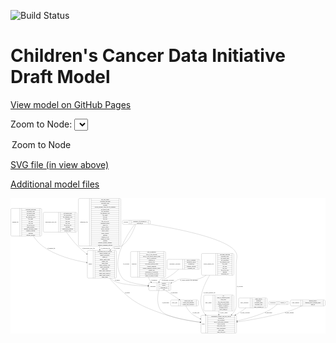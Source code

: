 <link rel='stylesheet' href="assets/style.css">
<link rel='stylesheet' href="https://unpkg.com/leaflet@1.5.1/dist/leaflet.css" integrity="sha512-xwE/Az9zrjBIphAcBb3F6JVqxf46+CDLwfLMHloNu6KEQCAWi6HcDUbeOfBIptF7tcCzusKFjFw2yuvEpDL9wQ==" crossorigin="">
<script type="text/javascript" src="https://code.jquery.com/jquery-3.2.1.min.js"></script>
<script type="text/javascript"  src="https://unpkg.com/leaflet@1.5.1/dist/leaflet.js"></script>
<script type="text/javascript" src="assets/actions.js"></script>

![Build Status](https://github.com/CBIIT/ccdi-model/actions/workflows/model-test-and-deploy.yml/badge.svg)

# Children's Cancer Data Initiative Draft Model

[View model on GitHub Pages](https://cbiit.github.io/ccdi-model/)



Zoom to Node: <select id="node_select">
  <option value="">Zoom to Node</option>
</select>
<div id="model"></div>

<p>
<a href="./model-desc/ccdi-model.svg">SVG file (in view above)</a>
<p>
<a href="./model-desc">Additional model files</a>
<div id='graph' style='display:off;'>
<svg width="3662pt" height="1574pt"
 viewBox="0.00 0.00 3661.50 1574.00" xmlns="http://www.w3.org/2000/svg" xmlns:xlink="http://www.w3.org/1999/xlink">
<g id="graph0" class="graph" transform="scale(1 1) rotate(0) translate(4 1570)">
<title>Perl</title>
<polygon fill="#ffffff" stroke="transparent" points="-4,4 -4,-1570 3657.5,-1570 3657.5,4 -4,4"/>
<!-- methylation_array_file -->
<g id="node1" class="node">
<title>methylation_array_file</title>
<path fill="none" stroke="#000000" d="M388.5,-1174.5C388.5,-1174.5 755.5,-1174.5 755.5,-1174.5 761.5,-1174.5 767.5,-1180.5 767.5,-1186.5 767.5,-1186.5 767.5,-1392.5 767.5,-1392.5 767.5,-1398.5 761.5,-1404.5 755.5,-1404.5 755.5,-1404.5 388.5,-1404.5 388.5,-1404.5 382.5,-1404.5 376.5,-1398.5 376.5,-1392.5 376.5,-1392.5 376.5,-1186.5 376.5,-1186.5 376.5,-1180.5 382.5,-1174.5 388.5,-1174.5"/>
<text text-anchor="middle" x="465.5" y="-1285.8" font-family="Times,serif" font-size="14.00" fill="#000000">methylation_array_file</text>
<polyline fill="none" stroke="#000000" points="554.5,-1174.5 554.5,-1404.5 "/>
<text text-anchor="middle" x="565" y="-1285.8" font-family="Times,serif" font-size="14.00" fill="#000000"> </text>
<polyline fill="none" stroke="#000000" points="575.5,-1174.5 575.5,-1404.5 "/>
<text text-anchor="middle" x="661" y="-1389.3" font-family="Times,serif" font-size="14.00" fill="#000000">dcf_indexd_guid</text>
<polyline fill="none" stroke="#000000" points="575.5,-1381.5 746.5,-1381.5 "/>
<text text-anchor="middle" x="661" y="-1366.3" font-family="Times,serif" font-size="14.00" fill="#000000">file_description</text>
<polyline fill="none" stroke="#000000" points="575.5,-1358.5 746.5,-1358.5 "/>
<text text-anchor="middle" x="661" y="-1343.3" font-family="Times,serif" font-size="14.00" fill="#000000">file_mapping_level</text>
<polyline fill="none" stroke="#000000" points="575.5,-1335.5 746.5,-1335.5 "/>
<text text-anchor="middle" x="661" y="-1320.3" font-family="Times,serif" font-size="14.00" fill="#000000">file_name</text>
<polyline fill="none" stroke="#000000" points="575.5,-1312.5 746.5,-1312.5 "/>
<text text-anchor="middle" x="661" y="-1297.3" font-family="Times,serif" font-size="14.00" fill="#000000">file_size</text>
<polyline fill="none" stroke="#000000" points="575.5,-1289.5 746.5,-1289.5 "/>
<text text-anchor="middle" x="661" y="-1274.3" font-family="Times,serif" font-size="14.00" fill="#000000">file_type</text>
<polyline fill="none" stroke="#000000" points="575.5,-1266.5 746.5,-1266.5 "/>
<text text-anchor="middle" x="661" y="-1251.3" font-family="Times,serif" font-size="14.00" fill="#000000">file_url_in_cds</text>
<polyline fill="none" stroke="#000000" points="575.5,-1243.5 746.5,-1243.5 "/>
<text text-anchor="middle" x="661" y="-1228.3" font-family="Times,serif" font-size="14.00" fill="#000000">md5sum</text>
<polyline fill="none" stroke="#000000" points="575.5,-1220.5 746.5,-1220.5 "/>
<text text-anchor="middle" x="661" y="-1205.3" font-family="Times,serif" font-size="14.00" fill="#000000">methylation_platform</text>
<polyline fill="none" stroke="#000000" points="575.5,-1197.5 746.5,-1197.5 "/>
<text text-anchor="middle" x="661" y="-1182.3" font-family="Times,serif" font-size="14.00" fill="#000000">reporter_label</text>
<polyline fill="none" stroke="#000000" points="746.5,-1174.5 746.5,-1404.5 "/>
<text text-anchor="middle" x="757" y="-1285.8" font-family="Times,serif" font-size="14.00" fill="#000000"> </text>
</g>
<!-- sample -->
<g id="node12" class="node">
<title>sample</title>
<path fill="none" stroke="#000000" d="M901,-639.5C901,-639.5 1215,-639.5 1215,-639.5 1221,-639.5 1227,-645.5 1227,-651.5 1227,-651.5 1227,-949.5 1227,-949.5 1227,-955.5 1221,-961.5 1215,-961.5 1215,-961.5 901,-961.5 901,-961.5 895,-961.5 889,-955.5 889,-949.5 889,-949.5 889,-651.5 889,-651.5 889,-645.5 895,-639.5 901,-639.5"/>
<text text-anchor="middle" x="923" y="-796.8" font-family="Times,serif" font-size="14.00" fill="#000000">sample</text>
<polyline fill="none" stroke="#000000" points="957,-639.5 957,-961.5 "/>
<text text-anchor="middle" x="967.5" y="-796.8" font-family="Times,serif" font-size="14.00" fill="#000000"> </text>
<polyline fill="none" stroke="#000000" points="978,-639.5 978,-961.5 "/>
<text text-anchor="middle" x="1092" y="-946.3" font-family="Times,serif" font-size="14.00" fill="#000000">participant_age_at_collection</text>
<polyline fill="none" stroke="#000000" points="978,-938.5 1206,-938.5 "/>
<text text-anchor="middle" x="1092" y="-923.3" font-family="Times,serif" font-size="14.00" fill="#000000">sample_anatomic_site</text>
<polyline fill="none" stroke="#000000" points="978,-915.5 1206,-915.5 "/>
<text text-anchor="middle" x="1092" y="-900.3" font-family="Times,serif" font-size="14.00" fill="#000000">sample_description</text>
<polyline fill="none" stroke="#000000" points="978,-892.5 1206,-892.5 "/>
<text text-anchor="middle" x="1092" y="-877.3" font-family="Times,serif" font-size="14.00" fill="#000000">sample_id</text>
<polyline fill="none" stroke="#000000" points="978,-869.5 1206,-869.5 "/>
<text text-anchor="middle" x="1092" y="-854.3" font-family="Times,serif" font-size="14.00" fill="#000000">sample_tumor_status</text>
<polyline fill="none" stroke="#000000" points="978,-846.5 1206,-846.5 "/>
<text text-anchor="middle" x="1092" y="-831.3" font-family="Times,serif" font-size="14.00" fill="#000000">sample_type</text>
<polyline fill="none" stroke="#000000" points="978,-823.5 1206,-823.5 "/>
<text text-anchor="middle" x="1092" y="-808.3" font-family="Times,serif" font-size="14.00" fill="#000000">tumor_grade</text>
<polyline fill="none" stroke="#000000" points="978,-800.5 1206,-800.5 "/>
<text text-anchor="middle" x="1092" y="-785.3" font-family="Times,serif" font-size="14.00" fill="#000000">tumor_incidence_type</text>
<polyline fill="none" stroke="#000000" points="978,-777.5 1206,-777.5 "/>
<text text-anchor="middle" x="1092" y="-762.3" font-family="Times,serif" font-size="14.00" fill="#000000">tumor_morphology</text>
<polyline fill="none" stroke="#000000" points="978,-754.5 1206,-754.5 "/>
<text text-anchor="middle" x="1092" y="-739.3" font-family="Times,serif" font-size="14.00" fill="#000000">tumor_stage</text>
<polyline fill="none" stroke="#000000" points="978,-731.5 1206,-731.5 "/>
<text text-anchor="middle" x="1092" y="-716.3" font-family="Times,serif" font-size="14.00" fill="#000000">tumor_stage_clinical_m</text>
<polyline fill="none" stroke="#000000" points="978,-708.5 1206,-708.5 "/>
<text text-anchor="middle" x="1092" y="-693.3" font-family="Times,serif" font-size="14.00" fill="#000000">tumor_stage_clinical_n</text>
<polyline fill="none" stroke="#000000" points="978,-685.5 1206,-685.5 "/>
<text text-anchor="middle" x="1092" y="-670.3" font-family="Times,serif" font-size="14.00" fill="#000000">tumor_stage_clinical_t</text>
<polyline fill="none" stroke="#000000" points="978,-662.5 1206,-662.5 "/>
<text text-anchor="middle" x="1092" y="-647.3" font-family="Times,serif" font-size="14.00" fill="#000000">tumor_status</text>
<polyline fill="none" stroke="#000000" points="1206,-639.5 1206,-961.5 "/>
<text text-anchor="middle" x="1216.5" y="-796.8" font-family="Times,serif" font-size="14.00" fill="#000000"> </text>
</g>
<!-- methylation_array_file&#45;&gt;sample -->
<g id="edge13" class="edge">
<title>methylation_array_file&#45;&gt;sample</title>
<path fill="none" stroke="#000000" d="M646.285,-1174.3543C682.5587,-1122.3151 728.7429,-1061.7174 777,-1013 808.4133,-981.287 844.7531,-950.3855 880.6574,-922.4101"/>
<polygon fill="#000000" stroke="#000000" points="883.0272,-925.0019 888.794,-916.1139 878.7433,-919.4658 883.0272,-925.0019"/>
<text text-anchor="middle" x="902.5" y="-983.8" font-family="Times,serif" font-size="14.00" fill="#000000">of_methylation_array_file</text>
</g>
<!-- clinical_measure_file -->
<g id="node2" class="node">
<title>clinical_measure_file</title>
<path fill="none" stroke="#000000" d="M2228,-674C2228,-674 2580,-674 2580,-674 2586,-674 2592,-680 2592,-686 2592,-686 2592,-915 2592,-915 2592,-921 2586,-927 2580,-927 2580,-927 2228,-927 2228,-927 2222,-927 2216,-921 2216,-915 2216,-915 2216,-686 2216,-686 2216,-680 2222,-674 2228,-674"/>
<text text-anchor="middle" x="2299.5" y="-796.8" font-family="Times,serif" font-size="14.00" fill="#000000">clinical_measure_file</text>
<polyline fill="none" stroke="#000000" points="2383,-674 2383,-927 "/>
<text text-anchor="middle" x="2393.5" y="-796.8" font-family="Times,serif" font-size="14.00" fill="#000000"> </text>
<polyline fill="none" stroke="#000000" points="2404,-674 2404,-927 "/>
<text text-anchor="middle" x="2487.5" y="-911.8" font-family="Times,serif" font-size="14.00" fill="#000000">checksum_algorithm</text>
<polyline fill="none" stroke="#000000" points="2404,-904 2571,-904 "/>
<text text-anchor="middle" x="2487.5" y="-888.8" font-family="Times,serif" font-size="14.00" fill="#000000">checksum_value</text>
<polyline fill="none" stroke="#000000" points="2404,-881 2571,-881 "/>
<text text-anchor="middle" x="2487.5" y="-865.8" font-family="Times,serif" font-size="14.00" fill="#000000">dcf_indexd_guid</text>
<polyline fill="none" stroke="#000000" points="2404,-858 2571,-858 "/>
<text text-anchor="middle" x="2487.5" y="-842.8" font-family="Times,serif" font-size="14.00" fill="#000000">file_description</text>
<polyline fill="none" stroke="#000000" points="2404,-835 2571,-835 "/>
<text text-anchor="middle" x="2487.5" y="-819.8" font-family="Times,serif" font-size="14.00" fill="#000000">file_mapping_level</text>
<polyline fill="none" stroke="#000000" points="2404,-812 2571,-812 "/>
<text text-anchor="middle" x="2487.5" y="-796.8" font-family="Times,serif" font-size="14.00" fill="#000000">file_name</text>
<polyline fill="none" stroke="#000000" points="2404,-789 2571,-789 "/>
<text text-anchor="middle" x="2487.5" y="-773.8" font-family="Times,serif" font-size="14.00" fill="#000000">file_size</text>
<polyline fill="none" stroke="#000000" points="2404,-766 2571,-766 "/>
<text text-anchor="middle" x="2487.5" y="-750.8" font-family="Times,serif" font-size="14.00" fill="#000000">file_type</text>
<polyline fill="none" stroke="#000000" points="2404,-743 2571,-743 "/>
<text text-anchor="middle" x="2487.5" y="-727.8" font-family="Times,serif" font-size="14.00" fill="#000000">file_url_in_cds</text>
<polyline fill="none" stroke="#000000" points="2404,-720 2571,-720 "/>
<text text-anchor="middle" x="2487.5" y="-704.8" font-family="Times,serif" font-size="14.00" fill="#000000">md5sum</text>
<polyline fill="none" stroke="#000000" points="2404,-697 2571,-697 "/>
<text text-anchor="middle" x="2487.5" y="-681.8" font-family="Times,serif" font-size="14.00" fill="#000000">participant_list</text>
<polyline fill="none" stroke="#000000" points="2571,-674 2571,-927 "/>
<text text-anchor="middle" x="2581.5" y="-796.8" font-family="Times,serif" font-size="14.00" fill="#000000"> </text>
</g>
<!-- participant -->
<g id="node4" class="node">
<title>participant</title>
<path fill="none" stroke="#000000" d="M1615.5,-495.5C1615.5,-495.5 1846.5,-495.5 1846.5,-495.5 1852.5,-495.5 1858.5,-501.5 1858.5,-507.5 1858.5,-507.5 1858.5,-575.5 1858.5,-575.5 1858.5,-581.5 1852.5,-587.5 1846.5,-587.5 1846.5,-587.5 1615.5,-587.5 1615.5,-587.5 1609.5,-587.5 1603.5,-581.5 1603.5,-575.5 1603.5,-575.5 1603.5,-507.5 1603.5,-507.5 1603.5,-501.5 1609.5,-495.5 1615.5,-495.5"/>
<text text-anchor="middle" x="1651.5" y="-537.8" font-family="Times,serif" font-size="14.00" fill="#000000">participant</text>
<polyline fill="none" stroke="#000000" points="1699.5,-495.5 1699.5,-587.5 "/>
<text text-anchor="middle" x="1710" y="-537.8" font-family="Times,serif" font-size="14.00" fill="#000000"> </text>
<polyline fill="none" stroke="#000000" points="1720.5,-495.5 1720.5,-587.5 "/>
<text text-anchor="middle" x="1779" y="-572.3" font-family="Times,serif" font-size="14.00" fill="#000000">ethnicity</text>
<polyline fill="none" stroke="#000000" points="1720.5,-564.5 1837.5,-564.5 "/>
<text text-anchor="middle" x="1779" y="-549.3" font-family="Times,serif" font-size="14.00" fill="#000000">gender</text>
<polyline fill="none" stroke="#000000" points="1720.5,-541.5 1837.5,-541.5 "/>
<text text-anchor="middle" x="1779" y="-526.3" font-family="Times,serif" font-size="14.00" fill="#000000">participant_id</text>
<polyline fill="none" stroke="#000000" points="1720.5,-518.5 1837.5,-518.5 "/>
<text text-anchor="middle" x="1779" y="-503.3" font-family="Times,serif" font-size="14.00" fill="#000000">race</text>
<polyline fill="none" stroke="#000000" points="1837.5,-495.5 1837.5,-587.5 "/>
<text text-anchor="middle" x="1848" y="-537.8" font-family="Times,serif" font-size="14.00" fill="#000000"> </text>
</g>
<!-- clinical_measure_file&#45;&gt;participant -->
<g id="edge14" class="edge">
<title>clinical_measure_file&#45;&gt;participant</title>
<path fill="none" stroke="#000000" d="M2271.0712,-673.953C2250.8051,-660.0648 2229.2034,-647.7945 2207,-639 2096.8345,-595.3645 2053.375,-658.5812 1941,-621 1929.426,-617.1294 1928.9623,-611.3634 1918,-606 1902.2531,-598.2956 1885.3508,-591.0992 1868.38,-584.5144"/>
<polygon fill="#000000" stroke="#000000" points="1869.5424,-581.2119 1858.9516,-580.9198 1867.0487,-587.7527 1869.5424,-581.2119"/>
<text text-anchor="middle" x="2070.5" y="-609.8" font-family="Times,serif" font-size="14.00" fill="#000000">of_clinical_measure_file_participant</text>
</g>
<!-- study -->
<g id="node8" class="node">
<title>study</title>
<path fill="none" stroke="#000000" d="M2222,-.5C2222,-.5 2612,-.5 2612,-.5 2618,-.5 2624,-6.5 2624,-12.5 2624,-12.5 2624,-195.5 2624,-195.5 2624,-201.5 2618,-207.5 2612,-207.5 2612,-207.5 2222,-207.5 2222,-207.5 2216,-207.5 2210,-201.5 2210,-195.5 2210,-195.5 2210,-12.5 2210,-12.5 2210,-6.5 2216,-.5 2222,-.5"/>
<text text-anchor="middle" x="2238" y="-100.3" font-family="Times,serif" font-size="14.00" fill="#000000">study</text>
<polyline fill="none" stroke="#000000" points="2266,-.5 2266,-207.5 "/>
<text text-anchor="middle" x="2276.5" y="-100.3" font-family="Times,serif" font-size="14.00" fill="#000000"> </text>
<polyline fill="none" stroke="#000000" points="2287,-.5 2287,-207.5 "/>
<text text-anchor="middle" x="2445" y="-192.3" font-family="Times,serif" font-size="14.00" fill="#000000">experimental_strategy_and_data_subtype</text>
<polyline fill="none" stroke="#000000" points="2287,-184.5 2603,-184.5 "/>
<text text-anchor="middle" x="2445" y="-169.3" font-family="Times,serif" font-size="14.00" fill="#000000">external_url</text>
<polyline fill="none" stroke="#000000" points="2287,-161.5 2603,-161.5 "/>
<text text-anchor="middle" x="2445" y="-146.3" font-family="Times,serif" font-size="14.00" fill="#000000">phs_accession</text>
<polyline fill="none" stroke="#000000" points="2287,-138.5 2603,-138.5 "/>
<text text-anchor="middle" x="2445" y="-123.3" font-family="Times,serif" font-size="14.00" fill="#000000">size_of_data_being_uploaded</text>
<polyline fill="none" stroke="#000000" points="2287,-115.5 2603,-115.5 "/>
<text text-anchor="middle" x="2445" y="-100.3" font-family="Times,serif" font-size="14.00" fill="#000000">study_acronym</text>
<polyline fill="none" stroke="#000000" points="2287,-92.5 2603,-92.5 "/>
<text text-anchor="middle" x="2445" y="-77.3" font-family="Times,serif" font-size="14.00" fill="#000000">study_data_types</text>
<polyline fill="none" stroke="#000000" points="2287,-69.5 2603,-69.5 "/>
<text text-anchor="middle" x="2445" y="-54.3" font-family="Times,serif" font-size="14.00" fill="#000000">study_description</text>
<polyline fill="none" stroke="#000000" points="2287,-46.5 2603,-46.5 "/>
<text text-anchor="middle" x="2445" y="-31.3" font-family="Times,serif" font-size="14.00" fill="#000000">study_name</text>
<polyline fill="none" stroke="#000000" points="2287,-23.5 2603,-23.5 "/>
<text text-anchor="middle" x="2445" y="-8.3" font-family="Times,serif" font-size="14.00" fill="#000000">study_short_title</text>
<polyline fill="none" stroke="#000000" points="2603,-.5 2603,-207.5 "/>
<text text-anchor="middle" x="2613.5" y="-100.3" font-family="Times,serif" font-size="14.00" fill="#000000"> </text>
</g>
<!-- clinical_measure_file&#45;&gt;study -->
<g id="edge7" class="edge">
<title>clinical_measure_file&#45;&gt;study</title>
<path fill="none" stroke="#000000" d="M2311.9959,-673.9327C2242.6501,-561.9296 2169.4892,-395.543 2233,-259 2240.2155,-243.4873 2249.8325,-228.9707 2260.898,-215.5284"/>
<polygon fill="#000000" stroke="#000000" points="2263.724,-217.6094 2267.5733,-207.7385 2258.4086,-213.0545 2263.724,-217.6094"/>
<text text-anchor="middle" x="2308" y="-465.8" font-family="Times,serif" font-size="14.00" fill="#000000">of_clinical_measure_file</text>
</g>
<!-- therapeutic_procedure -->
<g id="node3" class="node">
<title>therapeutic_procedure</title>
<path fill="none" stroke="#000000" d="M1828.5,-743C1828.5,-743 2185.5,-743 2185.5,-743 2191.5,-743 2197.5,-749 2197.5,-755 2197.5,-755 2197.5,-846 2197.5,-846 2197.5,-852 2191.5,-858 2185.5,-858 2185.5,-858 1828.5,-858 1828.5,-858 1822.5,-858 1816.5,-852 1816.5,-846 1816.5,-846 1816.5,-755 1816.5,-755 1816.5,-749 1822.5,-743 1828.5,-743"/>
<text text-anchor="middle" x="1907" y="-796.8" font-family="Times,serif" font-size="14.00" fill="#000000">therapeutic_procedure</text>
<polyline fill="none" stroke="#000000" points="1997.5,-743 1997.5,-858 "/>
<text text-anchor="middle" x="2008" y="-796.8" font-family="Times,serif" font-size="14.00" fill="#000000"> </text>
<polyline fill="none" stroke="#000000" points="2018.5,-743 2018.5,-858 "/>
<text text-anchor="middle" x="2097.5" y="-842.8" font-family="Times,serif" font-size="14.00" fill="#000000">days_to_treatment</text>
<polyline fill="none" stroke="#000000" points="2018.5,-835 2176.5,-835 "/>
<text text-anchor="middle" x="2097.5" y="-819.8" font-family="Times,serif" font-size="14.00" fill="#000000">therapeutic_agents</text>
<polyline fill="none" stroke="#000000" points="2018.5,-812 2176.5,-812 "/>
<text text-anchor="middle" x="2097.5" y="-796.8" font-family="Times,serif" font-size="14.00" fill="#000000">treatment_id</text>
<polyline fill="none" stroke="#000000" points="2018.5,-789 2176.5,-789 "/>
<text text-anchor="middle" x="2097.5" y="-773.8" font-family="Times,serif" font-size="14.00" fill="#000000">treatment_outcome</text>
<polyline fill="none" stroke="#000000" points="2018.5,-766 2176.5,-766 "/>
<text text-anchor="middle" x="2097.5" y="-750.8" font-family="Times,serif" font-size="14.00" fill="#000000">treatment_type</text>
<polyline fill="none" stroke="#000000" points="2176.5,-743 2176.5,-858 "/>
<text text-anchor="middle" x="2187" y="-796.8" font-family="Times,serif" font-size="14.00" fill="#000000"> </text>
</g>
<!-- therapeutic_procedure&#45;&gt;participant -->
<g id="edge12" class="edge">
<title>therapeutic_procedure&#45;&gt;participant</title>
<path fill="none" stroke="#000000" d="M1950.5228,-742.9619C1913.1273,-708.0115 1861.3003,-665.2188 1808,-639 1776.8523,-623.6782 1753.7026,-648.0912 1732,-621 1726.6656,-614.3411 1723.8489,-606.263 1722.6452,-597.8392"/>
<polygon fill="#000000" stroke="#000000" points="1726.1353,-597.5755 1721.9187,-587.8559 1719.1538,-598.0836 1726.1353,-597.5755"/>
<text text-anchor="middle" x="1825" y="-609.8" font-family="Times,serif" font-size="14.00" fill="#000000">of_therapeutic_procedure</text>
</g>
<!-- participant&#45;&gt;study -->
<g id="edge17" class="edge">
<title>participant&#45;&gt;study</title>
<path fill="none" stroke="#000000" d="M1718.5906,-495.3294C1705.08,-433.8067 1692.1842,-325.0502 1748,-259 1805.9834,-190.3848 2027.5308,-148.8405 2199.9786,-126.2729"/>
<polygon fill="#000000" stroke="#000000" points="2200.4967,-129.7351 2209.9645,-124.98 2199.5979,-122.793 2200.4967,-129.7351"/>
<text text-anchor="middle" x="1798.5" y="-347.8" font-family="Times,serif" font-size="14.00" fill="#000000">of_participant</text>
</g>
<!-- study_arm -->
<g id="node10" class="node">
<title>study_arm</title>
<path fill="none" stroke="#000000" d="M1869.5,-317C1869.5,-317 2166.5,-317 2166.5,-317 2172.5,-317 2178.5,-323 2178.5,-329 2178.5,-329 2178.5,-374 2178.5,-374 2178.5,-380 2172.5,-386 2166.5,-386 2166.5,-386 1869.5,-386 1869.5,-386 1863.5,-386 1857.5,-380 1857.5,-374 1857.5,-374 1857.5,-329 1857.5,-329 1857.5,-323 1863.5,-317 1869.5,-317"/>
<text text-anchor="middle" x="1903.5" y="-347.8" font-family="Times,serif" font-size="14.00" fill="#000000">study_arm</text>
<polyline fill="none" stroke="#000000" points="1949.5,-317 1949.5,-386 "/>
<text text-anchor="middle" x="1960" y="-347.8" font-family="Times,serif" font-size="14.00" fill="#000000"> </text>
<polyline fill="none" stroke="#000000" points="1970.5,-317 1970.5,-386 "/>
<text text-anchor="middle" x="2064" y="-370.8" font-family="Times,serif" font-size="14.00" fill="#000000">clinical_trial_arm</text>
<polyline fill="none" stroke="#000000" points="1970.5,-363 2157.5,-363 "/>
<text text-anchor="middle" x="2064" y="-347.8" font-family="Times,serif" font-size="14.00" fill="#000000">clinical_trial_identifier</text>
<polyline fill="none" stroke="#000000" points="1970.5,-340 2157.5,-340 "/>
<text text-anchor="middle" x="2064" y="-324.8" font-family="Times,serif" font-size="14.00" fill="#000000">clinical_trial_repository</text>
<polyline fill="none" stroke="#000000" points="2157.5,-317 2157.5,-386 "/>
<text text-anchor="middle" x="2168" y="-347.8" font-family="Times,serif" font-size="14.00" fill="#000000"> </text>
</g>
<!-- participant&#45;&gt;study_arm -->
<g id="edge16" class="edge">
<title>participant&#45;&gt;study_arm</title>
<path fill="none" stroke="#000000" d="M1800.8411,-495.2637C1848.5395,-463.6864 1911.1345,-422.2472 1956.8613,-391.9751"/>
<polygon fill="#000000" stroke="#000000" points="1959.0774,-394.7055 1965.4837,-386.2669 1955.2133,-388.8687 1959.0774,-394.7055"/>
<text text-anchor="middle" x="1898.5" y="-465.8" font-family="Times,serif" font-size="14.00" fill="#000000">of_participant</text>
</g>
<!-- sequencing_file -->
<g id="node5" class="node">
<title>sequencing_file</title>
<path fill="none" stroke="#000000" d="M797.5,-1013.5C797.5,-1013.5 1266.5,-1013.5 1266.5,-1013.5 1272.5,-1013.5 1278.5,-1019.5 1278.5,-1025.5 1278.5,-1025.5 1278.5,-1553.5 1278.5,-1553.5 1278.5,-1559.5 1272.5,-1565.5 1266.5,-1565.5 1266.5,-1565.5 797.5,-1565.5 797.5,-1565.5 791.5,-1565.5 785.5,-1559.5 785.5,-1553.5 785.5,-1553.5 785.5,-1025.5 785.5,-1025.5 785.5,-1019.5 791.5,-1013.5 797.5,-1013.5"/>
<text text-anchor="middle" x="849.5" y="-1285.8" font-family="Times,serif" font-size="14.00" fill="#000000">sequencing_file</text>
<polyline fill="none" stroke="#000000" points="913.5,-1013.5 913.5,-1565.5 "/>
<text text-anchor="middle" x="924" y="-1285.8" font-family="Times,serif" font-size="14.00" fill="#000000"> </text>
<polyline fill="none" stroke="#000000" points="934.5,-1013.5 934.5,-1565.5 "/>
<text text-anchor="middle" x="1096" y="-1550.3" font-family="Times,serif" font-size="14.00" fill="#000000">avg_read_length</text>
<polyline fill="none" stroke="#000000" points="934.5,-1542.5 1257.5,-1542.5 "/>
<text text-anchor="middle" x="1096" y="-1527.3" font-family="Times,serif" font-size="14.00" fill="#000000">checksum_algorithm</text>
<polyline fill="none" stroke="#000000" points="934.5,-1519.5 1257.5,-1519.5 "/>
<text text-anchor="middle" x="1096" y="-1504.3" font-family="Times,serif" font-size="14.00" fill="#000000">checksum_value</text>
<polyline fill="none" stroke="#000000" points="934.5,-1496.5 1257.5,-1496.5 "/>
<text text-anchor="middle" x="1096" y="-1481.3" font-family="Times,serif" font-size="14.00" fill="#000000">coverage</text>
<polyline fill="none" stroke="#000000" points="934.5,-1473.5 1257.5,-1473.5 "/>
<text text-anchor="middle" x="1096" y="-1458.3" font-family="Times,serif" font-size="14.00" fill="#000000">custom_assembly_fasta_file_for_alignment</text>
<polyline fill="none" stroke="#000000" points="934.5,-1450.5 1257.5,-1450.5 "/>
<text text-anchor="middle" x="1096" y="-1435.3" font-family="Times,serif" font-size="14.00" fill="#000000">dcf_indexd_guid</text>
<polyline fill="none" stroke="#000000" points="934.5,-1427.5 1257.5,-1427.5 "/>
<text text-anchor="middle" x="1096" y="-1412.3" font-family="Times,serif" font-size="14.00" fill="#000000">file_description</text>
<polyline fill="none" stroke="#000000" points="934.5,-1404.5 1257.5,-1404.5 "/>
<text text-anchor="middle" x="1096" y="-1389.3" font-family="Times,serif" font-size="14.00" fill="#000000">file_mapping_level</text>
<polyline fill="none" stroke="#000000" points="934.5,-1381.5 1257.5,-1381.5 "/>
<text text-anchor="middle" x="1096" y="-1366.3" font-family="Times,serif" font-size="14.00" fill="#000000">file_name</text>
<polyline fill="none" stroke="#000000" points="934.5,-1358.5 1257.5,-1358.5 "/>
<text text-anchor="middle" x="1096" y="-1343.3" font-family="Times,serif" font-size="14.00" fill="#000000">file_size</text>
<polyline fill="none" stroke="#000000" points="934.5,-1335.5 1257.5,-1335.5 "/>
<text text-anchor="middle" x="1096" y="-1320.3" font-family="Times,serif" font-size="14.00" fill="#000000">file_type</text>
<polyline fill="none" stroke="#000000" points="934.5,-1312.5 1257.5,-1312.5 "/>
<text text-anchor="middle" x="1096" y="-1297.3" font-family="Times,serif" font-size="14.00" fill="#000000">file_url_in_cds</text>
<polyline fill="none" stroke="#000000" points="934.5,-1289.5 1257.5,-1289.5 "/>
<text text-anchor="middle" x="1096" y="-1274.3" font-family="Times,serif" font-size="14.00" fill="#000000">instrument_model</text>
<polyline fill="none" stroke="#000000" points="934.5,-1266.5 1257.5,-1266.5 "/>
<text text-anchor="middle" x="1096" y="-1251.3" font-family="Times,serif" font-size="14.00" fill="#000000">library_id</text>
<polyline fill="none" stroke="#000000" points="934.5,-1243.5 1257.5,-1243.5 "/>
<text text-anchor="middle" x="1096" y="-1228.3" font-family="Times,serif" font-size="14.00" fill="#000000">library_layout</text>
<polyline fill="none" stroke="#000000" points="934.5,-1220.5 1257.5,-1220.5 "/>
<text text-anchor="middle" x="1096" y="-1205.3" font-family="Times,serif" font-size="14.00" fill="#000000">library_selection</text>
<polyline fill="none" stroke="#000000" points="934.5,-1197.5 1257.5,-1197.5 "/>
<text text-anchor="middle" x="1096" y="-1182.3" font-family="Times,serif" font-size="14.00" fill="#000000">library_source</text>
<polyline fill="none" stroke="#000000" points="934.5,-1174.5 1257.5,-1174.5 "/>
<text text-anchor="middle" x="1096" y="-1159.3" font-family="Times,serif" font-size="14.00" fill="#000000">library_strategy</text>
<polyline fill="none" stroke="#000000" points="934.5,-1151.5 1257.5,-1151.5 "/>
<text text-anchor="middle" x="1096" y="-1136.3" font-family="Times,serif" font-size="14.00" fill="#000000">md5sum</text>
<polyline fill="none" stroke="#000000" points="934.5,-1128.5 1257.5,-1128.5 "/>
<text text-anchor="middle" x="1096" y="-1113.3" font-family="Times,serif" font-size="14.00" fill="#000000">number_of_bp</text>
<polyline fill="none" stroke="#000000" points="934.5,-1105.5 1257.5,-1105.5 "/>
<text text-anchor="middle" x="1096" y="-1090.3" font-family="Times,serif" font-size="14.00" fill="#000000">number_of_reads</text>
<polyline fill="none" stroke="#000000" points="934.5,-1082.5 1257.5,-1082.5 "/>
<text text-anchor="middle" x="1096" y="-1067.3" font-family="Times,serif" font-size="14.00" fill="#000000">platform</text>
<polyline fill="none" stroke="#000000" points="934.5,-1059.5 1257.5,-1059.5 "/>
<text text-anchor="middle" x="1096" y="-1044.3" font-family="Times,serif" font-size="14.00" fill="#000000">reference_genome_assembly</text>
<polyline fill="none" stroke="#000000" points="934.5,-1036.5 1257.5,-1036.5 "/>
<text text-anchor="middle" x="1096" y="-1021.3" font-family="Times,serif" font-size="14.00" fill="#000000">sequence_alignment_software</text>
<polyline fill="none" stroke="#000000" points="1257.5,-1013.5 1257.5,-1565.5 "/>
<text text-anchor="middle" x="1268" y="-1285.8" font-family="Times,serif" font-size="14.00" fill="#000000"> </text>
</g>
<!-- sequencing_file&#45;&gt;sample -->
<g id="edge15" class="edge">
<title>sequencing_file&#45;&gt;sample</title>
<path fill="none" stroke="#000000" d="M1031.0237,-1013.1167C1031.5759,-1001.9268 1032.2302,-990.8537 1033,-980 1033.1916,-977.2979 1033.3987,-974.5746 1033.6198,-971.8345"/>
<polygon fill="#000000" stroke="#000000" points="1037.1089,-972.1114 1034.4802,-961.8479 1030.1347,-971.5105 1037.1089,-972.1114"/>
<text text-anchor="middle" x="1099.5" y="-983.8" font-family="Times,serif" font-size="14.00" fill="#000000">of_sequencing_file</text>
</g>
<!-- study_admin -->
<g id="node6" class="node">
<title>study_admin</title>
<path fill="none" stroke="#000000" d="M2254,-259.5C2254,-259.5 2580,-259.5 2580,-259.5 2586,-259.5 2592,-265.5 2592,-271.5 2592,-271.5 2592,-431.5 2592,-431.5 2592,-437.5 2586,-443.5 2580,-443.5 2580,-443.5 2254,-443.5 2254,-443.5 2248,-443.5 2242,-437.5 2242,-431.5 2242,-431.5 2242,-271.5 2242,-271.5 2242,-265.5 2248,-259.5 2254,-259.5"/>
<text text-anchor="middle" x="2296" y="-347.8" font-family="Times,serif" font-size="14.00" fill="#000000">study_admin</text>
<polyline fill="none" stroke="#000000" points="2350,-259.5 2350,-443.5 "/>
<text text-anchor="middle" x="2360.5" y="-347.8" font-family="Times,serif" font-size="14.00" fill="#000000"> </text>
<polyline fill="none" stroke="#000000" points="2371,-259.5 2371,-443.5 "/>
<text text-anchor="middle" x="2471" y="-428.3" font-family="Times,serif" font-size="14.00" fill="#000000">acl</text>
<polyline fill="none" stroke="#000000" points="2371,-420.5 2571,-420.5 "/>
<text text-anchor="middle" x="2471" y="-405.3" font-family="Times,serif" font-size="14.00" fill="#000000">adult_or_childhood_study</text>
<polyline fill="none" stroke="#000000" points="2371,-397.5 2571,-397.5 "/>
<text text-anchor="middle" x="2471" y="-382.3" font-family="Times,serif" font-size="14.00" fill="#000000">data_types</text>
<polyline fill="none" stroke="#000000" points="2371,-374.5 2571,-374.5 "/>
<text text-anchor="middle" x="2471" y="-359.3" font-family="Times,serif" font-size="14.00" fill="#000000">file_types_and_format</text>
<polyline fill="none" stroke="#000000" points="2371,-351.5 2571,-351.5 "/>
<text text-anchor="middle" x="2471" y="-336.3" font-family="Times,serif" font-size="14.00" fill="#000000">number_of_participants</text>
<polyline fill="none" stroke="#000000" points="2371,-328.5 2571,-328.5 "/>
<text text-anchor="middle" x="2471" y="-313.3" font-family="Times,serif" font-size="14.00" fill="#000000">number_of_samples</text>
<polyline fill="none" stroke="#000000" points="2371,-305.5 2571,-305.5 "/>
<text text-anchor="middle" x="2471" y="-290.3" font-family="Times,serif" font-size="14.00" fill="#000000">organism_species</text>
<polyline fill="none" stroke="#000000" points="2371,-282.5 2571,-282.5 "/>
<text text-anchor="middle" x="2471" y="-267.3" font-family="Times,serif" font-size="14.00" fill="#000000">study_admin_id</text>
<polyline fill="none" stroke="#000000" points="2571,-259.5 2571,-443.5 "/>
<text text-anchor="middle" x="2581.5" y="-347.8" font-family="Times,serif" font-size="14.00" fill="#000000"> </text>
</g>
<!-- study_admin&#45;&gt;study -->
<g id="edge4" class="edge">
<title>study_admin&#45;&gt;study</title>
<path fill="none" stroke="#000000" d="M2417,-259.3401C2417,-245.8477 2417,-231.8183 2417,-217.9539"/>
<polygon fill="#000000" stroke="#000000" points="2420.5001,-217.8977 2417,-207.8977 2413.5001,-217.8977 2420.5001,-217.8977"/>
<text text-anchor="middle" x="2473.5" y="-229.8" font-family="Times,serif" font-size="14.00" fill="#000000">of_study_admin</text>
</g>
<!-- synonym -->
<g id="node7" class="node">
<title>synonym</title>
<path fill="none" stroke="#000000" d="M1308.5,-1266.5C1308.5,-1266.5 1609.5,-1266.5 1609.5,-1266.5 1615.5,-1266.5 1621.5,-1272.5 1621.5,-1278.5 1621.5,-1278.5 1621.5,-1300.5 1621.5,-1300.5 1621.5,-1306.5 1615.5,-1312.5 1609.5,-1312.5 1609.5,-1312.5 1308.5,-1312.5 1308.5,-1312.5 1302.5,-1312.5 1296.5,-1306.5 1296.5,-1300.5 1296.5,-1300.5 1296.5,-1278.5 1296.5,-1278.5 1296.5,-1272.5 1302.5,-1266.5 1308.5,-1266.5"/>
<text text-anchor="middle" x="1336.5" y="-1285.8" font-family="Times,serif" font-size="14.00" fill="#000000">synonym</text>
<polyline fill="none" stroke="#000000" points="1376.5,-1266.5 1376.5,-1312.5 "/>
<text text-anchor="middle" x="1387" y="-1285.8" font-family="Times,serif" font-size="14.00" fill="#000000"> </text>
<polyline fill="none" stroke="#000000" points="1397.5,-1266.5 1397.5,-1312.5 "/>
<text text-anchor="middle" x="1499" y="-1297.3" font-family="Times,serif" font-size="14.00" fill="#000000">repository_of_synonym_id</text>
<polyline fill="none" stroke="#000000" points="1397.5,-1289.5 1600.5,-1289.5 "/>
<text text-anchor="middle" x="1499" y="-1274.3" font-family="Times,serif" font-size="14.00" fill="#000000">synonym_id</text>
<polyline fill="none" stroke="#000000" points="1600.5,-1266.5 1600.5,-1312.5 "/>
<text text-anchor="middle" x="1611" y="-1285.8" font-family="Times,serif" font-size="14.00" fill="#000000"> </text>
</g>
<!-- synonym&#45;&gt;participant -->
<g id="edge10" class="edge">
<title>synonym&#45;&gt;participant</title>
<path fill="none" stroke="#000000" d="M1440.8592,-1266.3843C1371.9377,-1175.6264 1138.1248,-838.8778 1298,-639 1334.647,-593.1835 1480.9062,-567.3751 1593.4072,-553.983"/>
<polygon fill="#000000" stroke="#000000" points="1593.971,-557.441 1603.4972,-552.8042 1593.1586,-550.4883 1593.971,-557.441"/>
<text text-anchor="middle" x="1340.5" y="-796.8" font-family="Times,serif" font-size="14.00" fill="#000000">of_synonym</text>
</g>
<!-- synonym&#45;&gt;study -->
<g id="edge11" class="edge">
<title>synonym&#45;&gt;study</title>
<path fill="none" stroke="#000000" d="M1614.2225,-1266.4884C1895.6489,-1221.452 2472.9149,-1112.7441 2601,-962 2647.7973,-906.924 2620,-872.7728 2620,-800.5 2620,-800.5 2620,-800.5 2620,-351.5 2620,-309.5306 2622.4577,-295.0694 2601,-259 2591.8108,-243.5533 2580.5119,-228.9201 2568.0724,-215.2633"/>
<polygon fill="#000000" stroke="#000000" points="2570.4446,-212.6764 2561.0503,-207.7776 2565.3393,-217.4655 2570.4446,-212.6764"/>
<text text-anchor="middle" x="2662.5" y="-537.8" font-family="Times,serif" font-size="14.00" fill="#000000">of_synonym</text>
</g>
<!-- synonym&#45;&gt;sample -->
<g id="edge9" class="edge">
<title>synonym&#45;&gt;sample</title>
<path fill="none" stroke="#000000" d="M1451.9586,-1266.3549C1434.2095,-1212.2491 1382.2022,-1077.2246 1288,-1013 1251.0492,-987.8079 1226.4333,-1019.4694 1189,-995 1177.62,-987.5611 1166.9798,-978.7533 1157.0801,-969.0602"/>
<polygon fill="#000000" stroke="#000000" points="1159.5062,-966.5355 1150.0024,-961.8527 1154.5116,-971.44 1159.5062,-966.5355"/>
<text text-anchor="middle" x="1231.5" y="-983.8" font-family="Times,serif" font-size="14.00" fill="#000000">of_synonym</text>
</g>
<!-- diagnosis -->
<g id="node9" class="node">
<title>diagnosis</title>
<path fill="none" stroke="#000000" d="M1403.5,-651C1403.5,-651 1786.5,-651 1786.5,-651 1792.5,-651 1798.5,-657 1798.5,-663 1798.5,-663 1798.5,-938 1798.5,-938 1798.5,-944 1792.5,-950 1786.5,-950 1786.5,-950 1403.5,-950 1403.5,-950 1397.5,-950 1391.5,-944 1391.5,-938 1391.5,-938 1391.5,-663 1391.5,-663 1391.5,-657 1397.5,-651 1403.5,-651"/>
<text text-anchor="middle" x="1433.5" y="-796.8" font-family="Times,serif" font-size="14.00" fill="#000000">diagnosis</text>
<polyline fill="none" stroke="#000000" points="1475.5,-651 1475.5,-950 "/>
<text text-anchor="middle" x="1486" y="-796.8" font-family="Times,serif" font-size="14.00" fill="#000000"> </text>
<polyline fill="none" stroke="#000000" points="1496.5,-651 1496.5,-950 "/>
<text text-anchor="middle" x="1637" y="-934.8" font-family="Times,serif" font-size="14.00" fill="#000000">age_at_diagnosis</text>
<polyline fill="none" stroke="#000000" points="1496.5,-927 1777.5,-927 "/>
<text text-anchor="middle" x="1637" y="-911.8" font-family="Times,serif" font-size="14.00" fill="#000000">days_to_last_followup</text>
<polyline fill="none" stroke="#000000" points="1496.5,-904 1777.5,-904 "/>
<text text-anchor="middle" x="1637" y="-888.8" font-family="Times,serif" font-size="14.00" fill="#000000">days_to_last_known_disease_status</text>
<polyline fill="none" stroke="#000000" points="1496.5,-881 1777.5,-881 "/>
<text text-anchor="middle" x="1637" y="-865.8" font-family="Times,serif" font-size="14.00" fill="#000000">days_to_recurrence</text>
<polyline fill="none" stroke="#000000" points="1496.5,-858 1777.5,-858 "/>
<text text-anchor="middle" x="1637" y="-842.8" font-family="Times,serif" font-size="14.00" fill="#000000">diagnosis_id</text>
<polyline fill="none" stroke="#000000" points="1496.5,-835 1777.5,-835 "/>
<text text-anchor="middle" x="1637" y="-819.8" font-family="Times,serif" font-size="14.00" fill="#000000">disease_type</text>
<polyline fill="none" stroke="#000000" points="1496.5,-812 1777.5,-812 "/>
<text text-anchor="middle" x="1637" y="-796.8" font-family="Times,serif" font-size="14.00" fill="#000000">last_known_disease_status</text>
<polyline fill="none" stroke="#000000" points="1496.5,-789 1777.5,-789 "/>
<text text-anchor="middle" x="1637" y="-773.8" font-family="Times,serif" font-size="14.00" fill="#000000">primary_diagnosis</text>
<polyline fill="none" stroke="#000000" points="1496.5,-766 1777.5,-766 "/>
<text text-anchor="middle" x="1637" y="-750.8" font-family="Times,serif" font-size="14.00" fill="#000000">primary_diagnosis_reference_source</text>
<polyline fill="none" stroke="#000000" points="1496.5,-743 1777.5,-743 "/>
<text text-anchor="middle" x="1637" y="-727.8" font-family="Times,serif" font-size="14.00" fill="#000000">primary_site</text>
<polyline fill="none" stroke="#000000" points="1496.5,-720 1777.5,-720 "/>
<text text-anchor="middle" x="1637" y="-704.8" font-family="Times,serif" font-size="14.00" fill="#000000">progression_or_recurrence</text>
<polyline fill="none" stroke="#000000" points="1496.5,-697 1777.5,-697 "/>
<text text-anchor="middle" x="1637" y="-681.8" font-family="Times,serif" font-size="14.00" fill="#000000">site_of_resection_or_biopsy</text>
<polyline fill="none" stroke="#000000" points="1496.5,-674 1777.5,-674 "/>
<text text-anchor="middle" x="1637" y="-658.8" font-family="Times,serif" font-size="14.00" fill="#000000">tissue_or_organ_of_origin</text>
<polyline fill="none" stroke="#000000" points="1777.5,-651 1777.5,-950 "/>
<text text-anchor="middle" x="1788" y="-796.8" font-family="Times,serif" font-size="14.00" fill="#000000"> </text>
</g>
<!-- diagnosis&#45;&gt;participant -->
<g id="edge18" class="edge">
<title>diagnosis&#45;&gt;participant</title>
<path fill="none" stroke="#000000" d="M1599.7912,-650.9119C1604.4326,-634.9609 1610.9609,-619.6141 1620,-606 1622.5658,-602.1355 1625.4481,-598.4731 1628.5784,-595.0054"/>
<polygon fill="#000000" stroke="#000000" points="1631.2447,-597.2873 1635.8009,-587.7222 1626.2743,-592.3583 1631.2447,-597.2873"/>
<text text-anchor="middle" x="1664.5" y="-609.8" font-family="Times,serif" font-size="14.00" fill="#000000">of_diagnosis</text>
</g>
<!-- study_arm&#45;&gt;study -->
<g id="edge19" class="edge">
<title>study_arm&#45;&gt;study</title>
<path fill="none" stroke="#000000" d="M2034.0664,-316.8636C2048.5759,-288.9461 2072.3405,-250.4417 2103,-226 2131.9658,-202.9085 2165.8204,-183.7752 2200.3712,-168.055"/>
<polygon fill="#000000" stroke="#000000" points="2201.9376,-171.1888 2209.6475,-163.922 2199.0887,-164.7948 2201.9376,-171.1888"/>
<text text-anchor="middle" x="2151.5" y="-229.8" font-family="Times,serif" font-size="14.00" fill="#000000">of_study_arm</text>
</g>
<!-- imaging_file -->
<g id="node11" class="node">
<title>imaging_file</title>
<path fill="none" stroke="#000000" d="M12,-1128.5C12,-1128.5 346,-1128.5 346,-1128.5 352,-1128.5 358,-1134.5 358,-1140.5 358,-1140.5 358,-1438.5 358,-1438.5 358,-1444.5 352,-1450.5 346,-1450.5 346,-1450.5 12,-1450.5 12,-1450.5 6,-1450.5 0,-1444.5 0,-1438.5 0,-1438.5 0,-1140.5 0,-1140.5 0,-1134.5 6,-1128.5 12,-1128.5"/>
<text text-anchor="middle" x="52" y="-1285.8" font-family="Times,serif" font-size="14.00" fill="#000000">imaging_file</text>
<polyline fill="none" stroke="#000000" points="104,-1128.5 104,-1450.5 "/>
<text text-anchor="middle" x="114.5" y="-1285.8" font-family="Times,serif" font-size="14.00" fill="#000000"> </text>
<polyline fill="none" stroke="#000000" points="125,-1128.5 125,-1450.5 "/>
<text text-anchor="middle" x="231" y="-1435.3" font-family="Times,serif" font-size="14.00" fill="#000000">checksum_algorithm</text>
<polyline fill="none" stroke="#000000" points="125,-1427.5 337,-1427.5 "/>
<text text-anchor="middle" x="231" y="-1412.3" font-family="Times,serif" font-size="14.00" fill="#000000">checksum_value</text>
<polyline fill="none" stroke="#000000" points="125,-1404.5 337,-1404.5 "/>
<text text-anchor="middle" x="231" y="-1389.3" font-family="Times,serif" font-size="14.00" fill="#000000">dcf_indexd_guid</text>
<polyline fill="none" stroke="#000000" points="125,-1381.5 337,-1381.5 "/>
<text text-anchor="middle" x="231" y="-1366.3" font-family="Times,serif" font-size="14.00" fill="#000000">file_description</text>
<polyline fill="none" stroke="#000000" points="125,-1358.5 337,-1358.5 "/>
<text text-anchor="middle" x="231" y="-1343.3" font-family="Times,serif" font-size="14.00" fill="#000000">file_mapping_level</text>
<polyline fill="none" stroke="#000000" points="125,-1335.5 337,-1335.5 "/>
<text text-anchor="middle" x="231" y="-1320.3" font-family="Times,serif" font-size="14.00" fill="#000000">file_name</text>
<polyline fill="none" stroke="#000000" points="125,-1312.5 337,-1312.5 "/>
<text text-anchor="middle" x="231" y="-1297.3" font-family="Times,serif" font-size="14.00" fill="#000000">file_size</text>
<polyline fill="none" stroke="#000000" points="125,-1289.5 337,-1289.5 "/>
<text text-anchor="middle" x="231" y="-1274.3" font-family="Times,serif" font-size="14.00" fill="#000000">file_type</text>
<polyline fill="none" stroke="#000000" points="125,-1266.5 337,-1266.5 "/>
<text text-anchor="middle" x="231" y="-1251.3" font-family="Times,serif" font-size="14.00" fill="#000000">file_url_in_cds</text>
<polyline fill="none" stroke="#000000" points="125,-1243.5 337,-1243.5 "/>
<text text-anchor="middle" x="231" y="-1228.3" font-family="Times,serif" font-size="14.00" fill="#000000">image_modality</text>
<polyline fill="none" stroke="#000000" points="125,-1220.5 337,-1220.5 "/>
<text text-anchor="middle" x="231" y="-1205.3" font-family="Times,serif" font-size="14.00" fill="#000000">imaging_instrument_model</text>
<polyline fill="none" stroke="#000000" points="125,-1197.5 337,-1197.5 "/>
<text text-anchor="middle" x="231" y="-1182.3" font-family="Times,serif" font-size="14.00" fill="#000000">imaging_platform</text>
<polyline fill="none" stroke="#000000" points="125,-1174.5 337,-1174.5 "/>
<text text-anchor="middle" x="231" y="-1159.3" font-family="Times,serif" font-size="14.00" fill="#000000">md5sum</text>
<polyline fill="none" stroke="#000000" points="125,-1151.5 337,-1151.5 "/>
<text text-anchor="middle" x="231" y="-1136.3" font-family="Times,serif" font-size="14.00" fill="#000000">software_package</text>
<polyline fill="none" stroke="#000000" points="337,-1128.5 337,-1450.5 "/>
<text text-anchor="middle" x="347.5" y="-1285.8" font-family="Times,serif" font-size="14.00" fill="#000000"> </text>
</g>
<!-- imaging_file&#45;&gt;sample -->
<g id="edge6" class="edge">
<title>imaging_file&#45;&gt;sample</title>
<path fill="none" stroke="#000000" d="M262.0522,-1128.4775C290.4502,-1085.9763 325.6718,-1043.5149 367,-1013 518.5067,-901.134 729.806,-847.3997 878.752,-822.0832"/>
<polygon fill="#000000" stroke="#000000" points="879.6332,-825.4845 888.9188,-820.3827 878.4784,-818.5804 879.6332,-825.4845"/>
<text text-anchor="middle" x="470.5" y="-983.8" font-family="Times,serif" font-size="14.00" fill="#000000">of_imaging_file</text>
</g>
<!-- sample&#45;&gt;participant -->
<g id="edge1" class="edge">
<title>sample&#45;&gt;participant</title>
<path fill="none" stroke="#000000" d="M1158.3972,-639.0581C1171.4087,-626.3537 1185.622,-614.9888 1201,-606 1265.4414,-568.3324 1458.5687,-552.5311 1592.9595,-545.9916"/>
<polygon fill="#000000" stroke="#000000" points="1593.5172,-549.4692 1603.3401,-545.4991 1593.1854,-542.477 1593.5172,-549.4692"/>
<text text-anchor="middle" x="1237.5" y="-609.8" font-family="Times,serif" font-size="14.00" fill="#000000">of_sample</text>
</g>
<!-- sample&#45;&gt;study -->
<g id="edge2" class="edge">
<title>sample&#45;&gt;study</title>
<path fill="none" stroke="#000000" d="M1146.9421,-639.1299C1155.8,-627.4349 1165.1752,-616.2333 1175,-606 1390.753,-381.2742 1469.9839,-328.9833 1764,-226 1905.0894,-176.5814 2070.7166,-145.9297 2199.8602,-127.7099"/>
<polygon fill="#000000" stroke="#000000" points="2200.4584,-131.1604 2209.8783,-126.3111 2199.4903,-124.2277 2200.4584,-131.1604"/>
<text text-anchor="middle" x="1354.5" y="-465.8" font-family="Times,serif" font-size="14.00" fill="#000000">of_sample</text>
</g>
<!-- study_personnel -->
<g id="node13" class="node">
<title>study_personnel</title>
<path fill="none" stroke="#000000" d="M2660.5,-294C2660.5,-294 2967.5,-294 2967.5,-294 2973.5,-294 2979.5,-300 2979.5,-306 2979.5,-306 2979.5,-397 2979.5,-397 2979.5,-403 2973.5,-409 2967.5,-409 2967.5,-409 2660.5,-409 2660.5,-409 2654.5,-409 2648.5,-403 2648.5,-397 2648.5,-397 2648.5,-306 2648.5,-306 2648.5,-300 2654.5,-294 2660.5,-294"/>
<text text-anchor="middle" x="2715.5" y="-347.8" font-family="Times,serif" font-size="14.00" fill="#000000">study_personnel</text>
<polyline fill="none" stroke="#000000" points="2782.5,-294 2782.5,-409 "/>
<text text-anchor="middle" x="2793" y="-347.8" font-family="Times,serif" font-size="14.00" fill="#000000"> </text>
<polyline fill="none" stroke="#000000" points="2803.5,-294 2803.5,-409 "/>
<text text-anchor="middle" x="2881" y="-393.8" font-family="Times,serif" font-size="14.00" fill="#000000">email_address</text>
<polyline fill="none" stroke="#000000" points="2803.5,-386 2958.5,-386 "/>
<text text-anchor="middle" x="2881" y="-370.8" font-family="Times,serif" font-size="14.00" fill="#000000">institution</text>
<polyline fill="none" stroke="#000000" points="2803.5,-363 2958.5,-363 "/>
<text text-anchor="middle" x="2881" y="-347.8" font-family="Times,serif" font-size="14.00" fill="#000000">personnel_name</text>
<polyline fill="none" stroke="#000000" points="2803.5,-340 2958.5,-340 "/>
<text text-anchor="middle" x="2881" y="-324.8" font-family="Times,serif" font-size="14.00" fill="#000000">personnel_type</text>
<polyline fill="none" stroke="#000000" points="2803.5,-317 2958.5,-317 "/>
<text text-anchor="middle" x="2881" y="-301.8" font-family="Times,serif" font-size="14.00" fill="#000000">study_personnel_id</text>
<polyline fill="none" stroke="#000000" points="2958.5,-294 2958.5,-409 "/>
<text text-anchor="middle" x="2969" y="-347.8" font-family="Times,serif" font-size="14.00" fill="#000000"> </text>
</g>
<!-- study_personnel&#45;&gt;study -->
<g id="edge5" class="edge">
<title>study_personnel&#45;&gt;study</title>
<path fill="none" stroke="#000000" d="M2734.9203,-293.8997C2703.9023,-271.9615 2667.7184,-247.1639 2634,-226 2627.1793,-221.7188 2620.2018,-217.4146 2613.1267,-213.1133"/>
<polygon fill="#000000" stroke="#000000" points="2614.4858,-209.8452 2604.117,-207.6685 2610.8653,-215.8362 2614.4858,-209.8452"/>
<text text-anchor="middle" x="2723.5" y="-229.8" font-family="Times,serif" font-size="14.00" fill="#000000">of_study_personnel</text>
</g>
<!-- publication -->
<g id="node14" class="node">
<title>publication</title>
<path fill="none" stroke="#000000" d="M3010,-333.5C3010,-333.5 3220,-333.5 3220,-333.5 3226,-333.5 3232,-339.5 3232,-345.5 3232,-345.5 3232,-357.5 3232,-357.5 3232,-363.5 3226,-369.5 3220,-369.5 3220,-369.5 3010,-369.5 3010,-369.5 3004,-369.5 2998,-363.5 2998,-357.5 2998,-357.5 2998,-345.5 2998,-345.5 2998,-339.5 3004,-333.5 3010,-333.5"/>
<text text-anchor="middle" x="3046.5" y="-347.8" font-family="Times,serif" font-size="14.00" fill="#000000">publication</text>
<polyline fill="none" stroke="#000000" points="3095,-333.5 3095,-369.5 "/>
<text text-anchor="middle" x="3105.5" y="-347.8" font-family="Times,serif" font-size="14.00" fill="#000000"> </text>
<polyline fill="none" stroke="#000000" points="3116,-333.5 3116,-369.5 "/>
<text text-anchor="middle" x="3163.5" y="-347.8" font-family="Times,serif" font-size="14.00" fill="#000000">pubmed_id</text>
<polyline fill="none" stroke="#000000" points="3211,-333.5 3211,-369.5 "/>
<text text-anchor="middle" x="3221.5" y="-347.8" font-family="Times,serif" font-size="14.00" fill="#000000"> </text>
</g>
<!-- publication&#45;&gt;study -->
<g id="edge8" class="edge">
<title>publication&#45;&gt;study</title>
<path fill="none" stroke="#000000" d="M3095.1297,-333.2382C3071.5008,-312.4398 3030.0722,-278.7867 2989,-259 2877.205,-205.1423 2743.7861,-167.6281 2633.9334,-143.0121"/>
<polygon fill="#000000" stroke="#000000" points="2634.5735,-139.5691 2624.0526,-140.8185 2633.0563,-146.4027 2634.5735,-139.5691"/>
<text text-anchor="middle" x="2996" y="-229.8" font-family="Times,serif" font-size="14.00" fill="#000000">of_publication</text>
</g>
<!-- study_funding -->
<g id="node15" class="node">
<title>study_funding</title>
<path fill="none" stroke="#000000" d="M3262.5,-317C3262.5,-317 3641.5,-317 3641.5,-317 3647.5,-317 3653.5,-323 3653.5,-329 3653.5,-329 3653.5,-374 3653.5,-374 3653.5,-380 3647.5,-386 3641.5,-386 3641.5,-386 3262.5,-386 3262.5,-386 3256.5,-386 3250.5,-380 3250.5,-374 3250.5,-374 3250.5,-329 3250.5,-329 3250.5,-323 3256.5,-317 3262.5,-317"/>
<text text-anchor="middle" x="3310" y="-347.8" font-family="Times,serif" font-size="14.00" fill="#000000">study_funding</text>
<polyline fill="none" stroke="#000000" points="3369.5,-317 3369.5,-386 "/>
<text text-anchor="middle" x="3380" y="-347.8" font-family="Times,serif" font-size="14.00" fill="#000000"> </text>
<polyline fill="none" stroke="#000000" points="3390.5,-317 3390.5,-386 "/>
<text text-anchor="middle" x="3511.5" y="-370.8" font-family="Times,serif" font-size="14.00" fill="#000000">funding_agency</text>
<polyline fill="none" stroke="#000000" points="3390.5,-363 3632.5,-363 "/>
<text text-anchor="middle" x="3511.5" y="-347.8" font-family="Times,serif" font-size="14.00" fill="#000000">funding_source_program_name</text>
<polyline fill="none" stroke="#000000" points="3390.5,-340 3632.5,-340 "/>
<text text-anchor="middle" x="3511.5" y="-324.8" font-family="Times,serif" font-size="14.00" fill="#000000">grant_id</text>
<polyline fill="none" stroke="#000000" points="3632.5,-317 3632.5,-386 "/>
<text text-anchor="middle" x="3643" y="-347.8" font-family="Times,serif" font-size="14.00" fill="#000000"> </text>
</g>
<!-- study_funding&#45;&gt;study -->
<g id="edge3" class="edge">
<title>study_funding&#45;&gt;study</title>
<path fill="none" stroke="#000000" d="M3383.662,-316.8071C3343.0791,-297.4132 3290.108,-274.1664 3241,-259 3039.519,-196.775 2802.2068,-155.3399 2634.1328,-131.091"/>
<polygon fill="#000000" stroke="#000000" points="2634.5675,-127.6176 2624.1718,-129.6623 2633.5736,-134.5467 2634.5675,-127.6176"/>
<text text-anchor="middle" x="3237" y="-229.8" font-family="Times,serif" font-size="14.00" fill="#000000">of_study_funding</text>
</g>
</g>
</svg>
</div>

